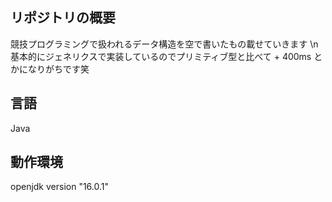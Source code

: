 ## リポジトリの概要
競技プログラミングで扱われるデータ構造を空で書いたもの載せていきます \n
基本的にジェネリクスで実装しているのでプリミティブ型と比べて + 400ms とかになりがちです笑

## 言語
Java

## 動作環境
openjdk version "16.0.1"
